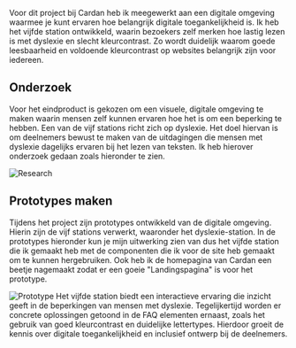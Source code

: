 Voor dit project bij Cardan heb ik meegewerkt aan een digitale omgeving waarmee je kunt ervaren hoe belangrijk digitale toegankelijkheid is. Ik heb het vijfde station ontwikkeld, waarin bezoekers zelf merken hoe lastig lezen is met dyslexie en slecht kleurcontrast. Zo wordt duidelijk waarom goede leesbaarheid en voldoende kleurcontrast op websites belangrijk zijn voor iedereen.

## Onderzoek
Voor het eindproduct is gekozen om een visuele, digitale omgeving te maken waarin mensen zelf kunnen ervaren hoe het is om een beperking te hebben. Een van de vijf stations richt zich op dyslexie. Het doel hiervan is om deelnemers bewust te maken van de uitdagingen die mensen met dyslexie dagelijks ervaren bij het lezen van teksten. Ik heb hierover onderzoek gedaan zoals hieronder te zien.

![Research](/portfolio-images/Pasted%20image%2020250519101150.png)

## Prototypes maken
Tijdens het project zijn prototypes ontwikkeld van de digitale omgeving. Hierin zijn de vijf stations verwerkt, waaronder het dyslexie-station. In de prototypes hieronder kun je mijn uitwerking zien van dus het vijfde station die ik gemaakt heb met de componenten die ik voor de site heb gemaakt om te kunnen hergebruiken. Ook heb ik de homepagina van Cardan een beetje nagemaakt zodat er een goeie "Landingspagina" is voor het prototype.

![Prototype](/portfolio-images/Pasted%20image%2020250519101251.png)
Het vijfde station biedt een interactieve ervaring die inzicht geeft in de beperkingen van mensen met dyslexie. Tegelijkertijd worden er concrete oplossingen getoond in de FAQ elementen ernaast, zoals het gebruik van goed kleurcontrast en duidelijke lettertypes. Hierdoor groeit de kennis over digitale toegankelijkheid en inclusief ontwerp bij de deelnemers.